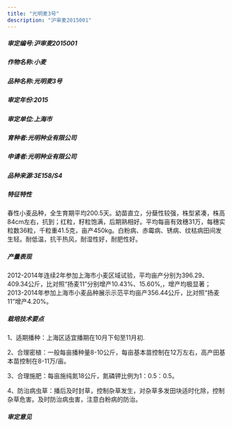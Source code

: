 ```yaml
---
title: "光明麦3号"
description: "沪审麦2015001"
---
```

##### 审定编号:沪审麦2015001

##### 作物名称:小麦

##### 品种名称:光明麦3号

##### 审定年份:2015

##### 审定单位:上海市

##### 育种者:光明种业有限公司

##### 申请者:光明种业有限公司

##### 品种来源:3E158/S4

##### 特征特性
春性小麦品种，全生育期平均200.5天。幼苗直立，分蘖性较强，株型紧凑，株高84cm左右，抗到；红粒，籽粒饱满，后期熟相好。平均每亩有效穗31万，每穗实粒数36粒，千粒重41.5克，亩产450kg。白粉病、赤霉病、锈病、纹枯病田间发生轻。耐低温，抗干热风，耐湿性好，耐肥性好。

##### 产量表现
2012-2014年连续2年参加上海市小麦区域试验，平均亩产分别为396.29、409.34公斤，比对照“扬麦11”分别增产10.43%、15.60%,，增产均极显著；2013-2014年参加上海市小麦品种展示示范平均亩产356.44公斤，比对照“扬麦11”增产4.20%。

##### 栽培技术要点
1、适期播种：上海区适宜播期在10月下旬至11月初.
2、合理密植：一般每亩播种量8-10公斤，每亩基本苗控制在12万左右，高产田基本苗控制在8-11万/亩。
3、合理施肥：每亩施纯氮18公斤，氮磷钾比例为1：0.5：0.5。
4、防治病虫草：播后及时封草，控制杂草发生，对杂草多发田块适时化除，控制杂草危害。及时防治病虫害，注意白粉病的防治。


##### 审定意见

